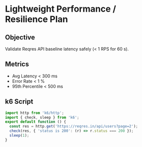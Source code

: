 # Lightweight Performance / Resilience Plan

## Objective
Validate Reqres API baseline latency safely (< 1 RPS for 60 s).

## Metrics
- Avg Latency < 300 ms  
- Error Rate < 1 %  
- 95th Percentile < 500 ms  

## k6 Script
```js
import http from 'k6/http';
import { check, sleep } from 'k6';
export default function () {
  const res = http.get('https://reqres.in/api/users?page=2');
  check(res, { 'status is 200': (r) => r.status === 200 });
  sleep(1);
}
